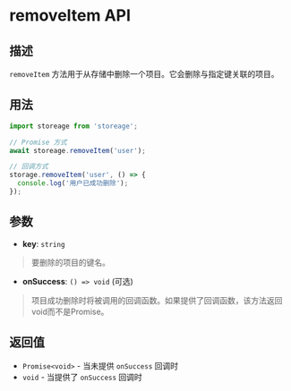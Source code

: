 # removeItem API

## 描述

`removeItem` 方法用于从存储中删除一个项目。它会删除与指定键关联的项目。

## 用法

```ts
import storeage from 'storeage';

// Promise 方式
await storeage.removeItem('user');

// 回调方式
storage.removeItem('user', () => {
  console.log('用户已成功删除');
});
```

## 参数

- **key**: `string`

> 要删除的项目的键名。

- **onSuccess**: `() => void` (可选)

> 项目成功删除时将被调用的回调函数。如果提供了回调函数，该方法返回void而不是Promise。

## 返回值

- `Promise<void>` - 当未提供 `onSuccess` 回调时
- `void` - 当提供了 `onSuccess` 回调时
